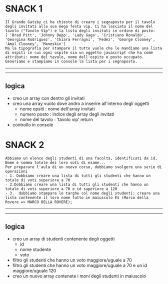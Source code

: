 # SNACK 1
    Il Grande Gatsby ci ha chiesto di creare i segnaposto per il tavolo degli invitati alla sua mega festa vip. Ci ha lasciato il nome del tavolo ("Tavolo Vip") e la lista degli invitati in ordine di posto:
    [ 'Brad Pitt', 'Johnny Depp', 'Lady Gaga', 'Cristiano Ronaldo', 'Georgina Rodriguez', 'Chiara Ferragni', 'Fedez', 'George Clooney', 'Amal Clooney', 'Maneskin']
    Ma la tipografia per stampare il tutto vuole che le mandiamo una lista di ospiti in cui ogni ospite sia un oggetto javascript che ha come attributi: nome del tavolo, nome dell'ospite e posto occupato.
    Generiamo e stampiamo in console la lista per i segnaposto.

---
---

## logica

- creo un array con dentro gli invitati
- creo una array vuoto dove andro a inserire all'interno degli oggetti 
    - nome opsiti : nome dell'array invitati
    - numero posto : indice degli array degli invitati
    - nome del tavolo : 'tavolo vip'
    return
- controllo in console

# SNACK 2
    Abbiamo un elenco degli studenti di una facoltà, identificati da id, Nome e somma totale dei loro voti di esame...
    Per preparare l'aula di un nuovo corso, dobbiamo svolgere una serie di operazioni
    - 1. Dobbiamo creare una lista di tutti gli studenti che hanno un totale di voti superiore a 70
    - 2.Dobbiamo creare una lista di tutti gli studenti che hanno un totale di voti superiore a 70 e id superiore a 120
    - 3.  dobbiamo stampare le targhe col nome degli studenti: creare una lista contenente il loro nome tutto in maiuscolo ES (Marco della Rovere => MARCO DELLA ROVERE);

---
---

## logica

- creo un array di studenti contenente degli oggetti
   - id
   - nome studente
   - voto
- filtro gli studenti che hanno un voto maggiore/uguale a 70
- filtro gli studenti che hanno un voto maggiore/uguale a 70 e un id maggiore/uguale 120
- creo un nuovo array contenete i moni degli studenti in maiuscolo